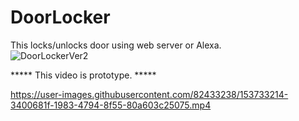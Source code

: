 # DoorLocker
This locks/unlocks door using web server or Alexa.  
![DoorLockerVer2](https://user-images.githubusercontent.com/82433238/153733196-613c0be2-b818-4104-8b33-01fe0094a9c2.jpg)


***** This video is prototype. *****

https://user-images.githubusercontent.com/82433238/153733214-3400681f-1983-4794-8f55-80a603c25075.mp4
